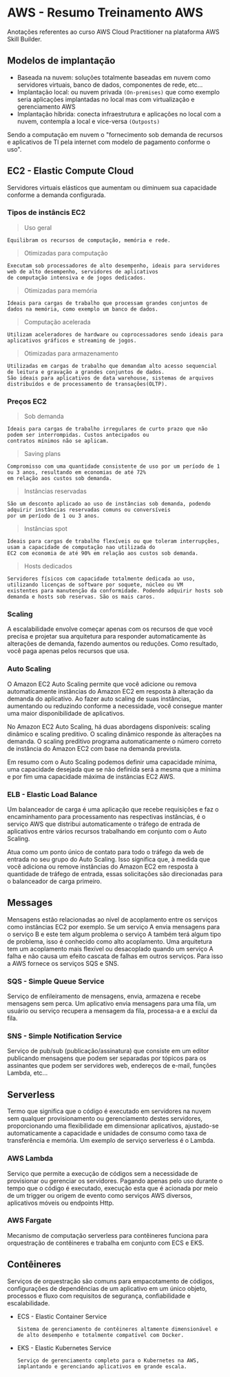 # AWS - Resumo Treinamento AWS

Anotações referentes ao curso AWS Cloud Practitioner na plataforma AWS Skill Builder.

## Modelos de implantação

- Baseada na nuvem: soluções totalmente baseadas em nuvem como servidores virtuais, banco de dados, componentes de rede, etc...
- Implantação local: ou nuvem privada `(On-premises)` que como exemplo seria aplicações implantadas no local mas com virtualização e gerenciamento AWS
- Implantação híbrida: conecta infraestrutura e aplicações no local com a nuvem, contempla a local e vice-versa `(Outposts)`

Sendo a computação em nuvem o "fornecimento sob demanda de recursos e aplicativos de TI pela internet com modelo de pagamento conforme o uso". 

## EC2 - Elastic Compute Cloud

Servidores virtuais elásticos que aumentam ou diminuem sua capacidade conforme a demanda configurada.

### Tipos de instâncis EC2

> Uso geral

    Equilibram os recursos de computação, memória e rede.

> Otimizadas para computação

    Executam sob processadores de alto desempenho, ideais para servidores web de alto desempenho, servidores de aplicativos
    de computação intensiva e de jogos dedicados.

> Otimizadas para memória

    Ideais para cargas de trabalho que processam grandes conjuntos de dados na memória, como exemplo um banco de dados.

> Computação acelerada

    Utilizam aceleradores de hardware ou coprocessadores sendo ideais para aplicativos gráficos e streaming de jogos.

> Otimizadas para armazenamento

    Utilizadas em cargas de trabalho que demandam alto acesso sequencial de leitura e gravação a grandes conjuntos de dados.
    São ideais para aplicativos de data warehouse, sistemas de arquivos distribuídos e de processamento de transações(OLTP).

### Preços EC2

> Sob demanda

    Ideais para cargas de trabalho irregulares de curto prazo que não podem ser interrompidas. Custos antecipados ou 
    contratos mínimos não se aplicam.

> Saving plans

    Compromisso com uma quantidade consistente de uso por um período de 1 ou 3 anos, resultando em economias de até 72%
    em relação aos custos sob demanda.

> Instâncias reservadas

    São um desconto aplicado ao uso de instâncias sob demanda, podendo adquirir instâncias reservadas comuns ou conversíveis
    por um período de 1 ou 3 anos.

> Instâncias spot

    Ideais para cargas de trabalho flexíveis ou que toleram interrupções, usam a capacidade de computação nao utilizada do
    EC2 com economia de até 90% em relação aos custos sob demanda.

> Hosts dedicados

    Servidores físicos com capacidade totalmente dedicada ao uso, utilizando licenças de software por soquete, núcleo ou VM
    existentes para manutenção da conformidade. Podendo adquirir hosts sob demanda e hosts sob reservas. São os mais caros.

### Scaling

A escalabilidade envolve começar apenas com os recursos de que você precisa e projetar sua arquitetura para responder automaticamente às alterações de demanda, fazendo aumentos ou reduções. Como resultado, você paga apenas pelos recursos que usa.

### Auto Scaling

O Amazon EC2 Auto Scaling permite que você adicione ou remova automaticamente instâncias do Amazon EC2 em resposta à alteração da demanda do aplicativo. Ao fazer auto scaling de suas instâncias, aumentando ou reduzindo conforme a necessidade, você consegue manter uma maior disponibilidade de aplicativos.

No Amazon EC2 Auto Scaling, há duas abordagens disponíveis: scaling dinâmico e scaling preditivo. O scaling dinâmico responde às alterações na demanda. 
O scaling preditivo programa automaticamente o número correto de instância do Amazon EC2 com base na demanda prevista.

Em resumo com o Auto Scaling podemos definir uma capacidade mínima, uma capacidade desejada que se não definida será a mesma que a mínima e por fim uma capacidade máxima de instâncias EC2 AWS.

### ELB - Elastic Load Balance

Um balanceador de carga é uma aplicação que recebe requisições e faz o encaminhamento para processamento nas respectivas instâncias, é o serviço AWS que distribui automaticamente o tráfego de entrada de aplicativos entre vários recursos trabalhando em conjunto com o Auto Scaling.

Atua como um ponto único de contato para todo o tráfego da web de entrada no seu grupo do Auto Scaling. Isso significa que, à medida que você adiciona ou remove instâncias do Amazon EC2 em resposta à quantidade de tráfego de entrada, essas solicitações são direcionadas para o balanceador de carga primeiro.

## Messages

Mensagens estão relacionadas ao nível de acoplamento entre os serviços como instâncias EC2 por exemplo. Se um serviço A envia mensagens para o serviço B e este tem algum problema o serviço A também terá algum tipo de problema, isso é conhecido como alto acoplamento. Uma arquitetura tem um acoplamento mais flexível ou desacoplado quando um serviço A falha e não causa um efeito cascata de falhas em outros serviços. Para isso a AWS fornece os serviços SQS e SNS.

### SQS - Simple Queue Service

Serviço de enfileiramento de mensagens, envia, armazena e recebe mensagens sem perca. Um aplicativo envia mensagens para uma fila, um usuário ou serviço recupera a mensagem da fila, processa-a e a exclui da fila.

### SNS - Simple Notification Service

Serviço de pub/sub (publicação/assinatura) que consiste em um editor publicando mensagens que podem ser separadas por tópicos para os assinantes que podem ser servidores web, endereços de e-mail, funções Lambda, etc...

## Serverless

Termo que significa que o código é executado em servidores na nuvem sem qualquer provisionamento ou gerenciamento destes servidores, proporcionando uma flexibilidade em dimensionar aplicativos, ajustado-se automaticamente a capacidade e unidades de consumo como taxa de transferência e memória. Um exemplo de serviço serverless é o Lambda.

### AWS Lambda

Serviço que permite a execução de códigos sem a necessidade de provisionar ou gerenciar os servidores. Pagando apenas pelo uso durante o tempo que o código é executado, execução esta que é acionada por meio de um trigger ou origem de evento como serviços AWS diversos, aplicativos móveis ou endpoints Http.

### AWS Fargate

Mecanismo de computação serverless para contêineres funciona para orquestração de contêineres e trabalha em conjunto com ECS e EKS.

## Contêineres

Serviços de orquestração são comuns para empacotamento de códigos, configurações de dependências de um aplicativo em um único objeto, processos e fluxo com requisitos de segurança, confiabilidade e escalabilidade.

- ECS - Elastic Container Service

      Sistema de gerenciamento de contêineres altamente dimensionável e de alto desempenho e totalmente compatível com Docker.

- EKS - Elastic Kubernetes Service

      Serviço de gerenciamento completo para o Kubernetes na AWS, implantando e gerenciando aplicativos em grande escala.